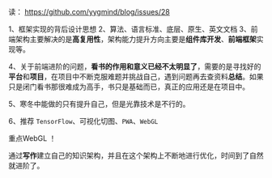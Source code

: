 读： https://github.com/yygmind/blog/issues/28

1、框架实现的背后设计思想
2、算法、语言标准、底层、原生、英文文档
3、前端架构主要解决的是**高复用性**，架构能力提升方向主要是**组件库开发**、**前端框架**实现等。

4、关于前端进阶的问题，**看书的作用和意义已经不太明显了**，需要的是寻找好的**平台**和**项目**，在项目中不断克服难题并挑战自己，遇到问题再去查资料**总结**。如果只是闭门看书那很难成为高手，书只是基础而已，真正的应用还是在项目中。

5、寒冬中能做的只有提升自己，但是光靠技术是不行的。

6、推荐 `TensorFlow`、可视化切图、`PWA`、`WebGL`

重点WebGL ！

通过**写作**建立自己的知识架构，并且在这个架构上不断地进行优化，时间到了自然就进阶了。

